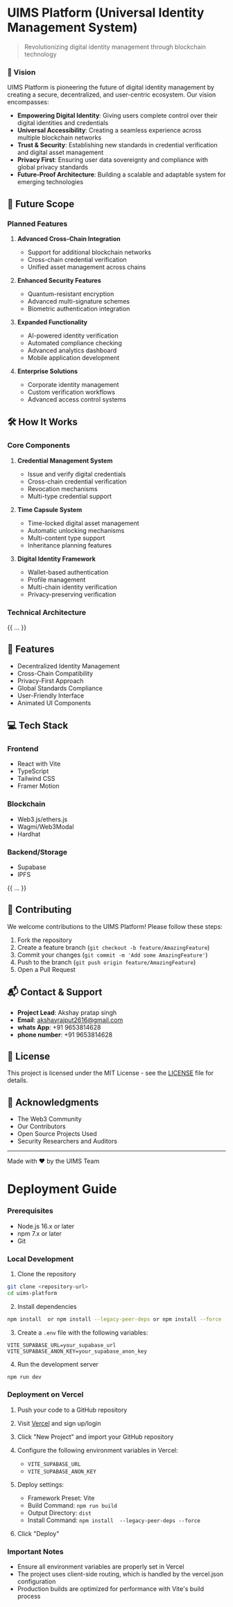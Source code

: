 # UIMS Platform (Universal Identity Management System)

> Revolutionizing digital identity management through blockchain technology

### 🎯 Vision

UIMS Platform is pioneering the future of digital identity management by creating a secure, decentralized, and user-centric ecosystem. Our vision encompasses:

- **Empowering Digital Identity**: Giving users complete control over their digital identities and credentials
- **Universal Accessibility**: Creating a seamless experience across multiple blockchain networks
- **Trust & Security**: Establishing new standards in credential verification and digital asset management
- **Privacy First**: Ensuring user data sovereignty and compliance with global privacy standards
- **Future-Proof Architecture**: Building a scalable and adaptable system for emerging technologies

## 🔮 Future Scope

### Planned Features
1. **Advanced Cross-Chain Integration**
   - Support for additional blockchain networks
   - Cross-chain credential verification
   - Unified asset management across chains

2. **Enhanced Security Features**
   - Quantum-resistant encryption
   - Advanced multi-signature schemes
   - Biometric authentication integration

3. **Expanded Functionality**
   - AI-powered identity verification
   - Automated compliance checking
   - Advanced analytics dashboard
   - Mobile application development

4. **Enterprise Solutions**
   - Corporate identity management
   - Custom verification workflows
   - Advanced access control systems

## 🛠 How It Works

### Core Components

1. **Credential Management System**
   - Issue and verify digital credentials
   - Cross-chain credential verification
   - Revocation mechanisms
   - Multi-type credential support

2. **Time Capsule System**
   - Time-locked digital asset management
   - Automatic unlocking mechanisms
   - Multi-content type support
   - Inheritance planning features

3. **Digital Identity Framework**
   - Wallet-based authentication
   - Profile management
   - Multi-chain identity verification
   - Privacy-preserving verification

### Technical Architecture

{{ ... }}

## 📱 Features

- Decentralized Identity Management
- Cross-Chain Compatibility
- Privacy-First Approach
- Global Standards Compliance
- User-Friendly Interface
- Animated UI Components

## 💻 Tech Stack

### Frontend
- React with Vite
- TypeScript
- Tailwind CSS
- Framer Motion

### Blockchain
- Web3.js/ethers.js
- Wagmi/Web3Modal
- Hardhat

### Backend/Storage
- Supabase
- IPFS

{{ ... }}

## 🤝 Contributing

We welcome contributions to the UIMS Platform! Please follow these steps:

1. Fork the repository
2. Create a feature branch (`git checkout -b feature/AmazingFeature`)
3. Commit your changes (`git commit -m 'Add some AmazingFeature'`)
4. Push to the branch (`git push origin feature/AmazingFeature`)
5. Open a Pull Request

## 📬 Contact & Support

- **Project Lead**: Akshay pratap singh
- **Email**: akshayrajput2616@gmail.com
- **whats App**: +91 9653814628
- **phone number**: +91 9653814628

## 📄 License

This project is licensed under the MIT License - see the [LICENSE](LICENSE) file for details.

## 🙏 Acknowledgments

- The Web3 Community
- Our Contributors
- Open Source Projects Used
- Security Researchers and Auditors

---

Made with ❤️ by the UIMS Team

# Deployment Guide

### Prerequisites
- Node.js 16.x or later
- npm 7.x or later
- Git

### Local Development
1. Clone the repository
```bash
git clone <repository-url>
cd uims-platform
```

2. Install dependencies
```bash
npm install  or npm install --legacy-peer-deps or npm install --force
```

3. Create a `.env` file with the following variables:
```env
VITE_SUPABASE_URL=your_supabase_url
VITE_SUPABASE_ANON_KEY=your_supabase_anon_key
```

4. Run the development server
```bash
npm run dev
```

### Deployment on Vercel

1. Push your code to a GitHub repository

2. Visit [Vercel](https://vercel.com) and sign up/login

3. Click "New Project" and import your GitHub repository

4. Configure the following environment variables in Vercel:
   - `VITE_SUPABASE_URL`
   - `VITE_SUPABASE_ANON_KEY`

5. Deploy settings:
   - Framework Preset: Vite
   - Build Command: `npm run build`
   - Output Directory: `dist`
   - Install Command: `npm install  --legacy-peer-deps --force`

6. Click "Deploy"

### Important Notes

- Ensure all environment variables are properly set in Vercel
- The project uses client-side routing, which is handled by the vercel.json configuration
- Production builds are optimized for performance with Vite's build process

